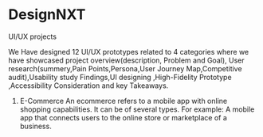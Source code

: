 # DesignNXT
UI/UX projects


We Have designed 12 UI/UX prototypes related to 4 categories where we have showcased project overview(description, Problem and Goal), User research(summery,Pain Points,Persona,User Journey Map,Competitive audit),Usability study Findings,UI designing ,High-Fidelity Prototype ,Accessibility Consideration and key Takeaways.

1. E-Commerce
An ecommerce refers to a mobile app with online shopping capabilities. It can be of several types. For example: A mobile app that connects users to the online store or marketplace of a business.
